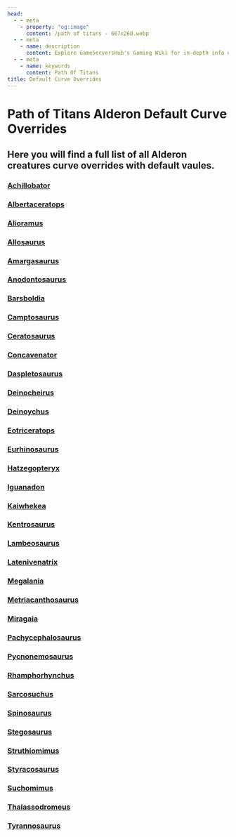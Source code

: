 ```yaml
---
head:
  - - meta
    - property: "og:image"
      content: /path of titans - 667x260.webp
  - - meta
    - name: description
      content: Explore GameServersHub's Gaming Wiki for in-depth info on Path of Titans. Find details on gameplay, features, and updates for the ultimate dino MMO adventure!
  - - meta
    - name: keywords
      content: Path Of Titans
title: Default Curve Overrides
---
```


# Path of Titans Alderon Default Curve Overrides

## Here you will find a full list of all Alderon creatures curve overrides with default vaules.

### [Achillobator](./path-of-titans-achillobator)

### [Albertaceratops](./path-of-titans-albertaceratops)

### [Alioramus](./path-of-titans-alioramus)

### [Allosaurus](./path-of-titans-allosaurus)

### [Amargasaurus](./path-of-titans-amargasaurus)

### [Anodontosaurus](./path-of-titans-anodontosaurus)

### [Barsboldia](./path-of-titans-barsboldia)

### [Camptosaurus](./path-of-titans-camptosaurus)

### [Ceratosaurus](./path-of-titans-ceratosaurus)

### [Concavenator](./path-of-titans-concavenator)

### [Daspletosaurus](./path-of-titans-daspletosaurus)

### [Deinocheirus](./path-of-titans-deinocheirus)

### [Deinoychus](./path-of-titans-deinonychus)

### [Eotriceratops](./path-of-titans-eotriceratops)

### [Eurhinosaurus](./path-of-titans-eurhinosaurus)

### [Hatzegopteryx](./path-of-titans-hatzegopteryx)

### [Iguanadon](./path-of-titans-iguanodon)

### [Kaiwhekea](./path-of-titans-kaiwhekea)

### [Kentrosaurus](./path-of-titans-kentrosaurus)

### [Lambeosaurus](./path-of-titans-lambeosaurus)

### [Latenivenatrix](./path-of-titans-latenivenatrix)

### [Megalania](./path-of-titans-megalania)

### [Metriacanthosaurus](./path-of-titans-metriacanthosaurus)

### [Miragaia](./path-of-titans-miragaia)

### [Pachycephalosaurus](./path-of-titans-pachycephalosaurus)

### [Pycnonemosaurus](./path-of-titans-pycnonemosaurus)

### [Rhamphorhynchus](./path-of-titans-rhamphorhynchus)

### [Sarcosuchus](./path-of-titans-sarcosuchus)

### [Spinosaurus](./path-of-titans-spinosaurus)

### [Stegosaurus](./path-of-titans-stegosaurus)

### [Struthiomimus](./path-of-titans-struthiomimus)

### [Styracosaurus](./path-of-titans-styracosaurus)

### [Suchomimus](./path-of-titans-suchomimus)

### [Thalassodromeus](./path-of-titans-thalassodromeus)

### [Tyrannosaurus](./path-of-titans-tyrannosaurus)
